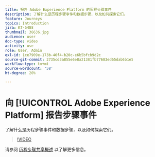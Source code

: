 ```yaml
---
title: 报告 Adobe Experience Platform 的历程步骤事件
description: 了解什么是历程步骤事件和数据步骤，以及如何探索它们。
feature: Journeys
topics: Introduction
jira: KT-5488
thumbnail: 36636.jpg
audience: user
doc-type: video
activity: use
role: User, Admin
exl-id: 1ce7909e-173b-46f4-b20c-e6b5bfcb9d2c
source-git-commit: 2735cd3a855e6e8a21381fb77683ed65dab6b1e5
workflow-type: tm+mt
source-wordcount: '58'
ht-degree: 20%

---
```


# 向 [!UICONTROL Adobe Experience Platform] 报告步骤事件

了解什么是历程步骤事件和数据步骤，以及如何探索它们。

>[!VIDEO](https://video.tv.adobe.com/v/36636?quality=12&learn=on)

请参阅 [历程步骤共享概述](https://experienceleague.adobe.com/docs/journeys/using/building-journeys/sharing-journey-steps/sharing-overview.html?lang=en) 以了解更多信息。
